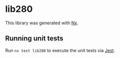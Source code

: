 # lib280

This library was generated with [Nx](https://nx.dev).


## Running unit tests

Run `nx test lib280` to execute the unit tests via [Jest](https://jestjs.io).


